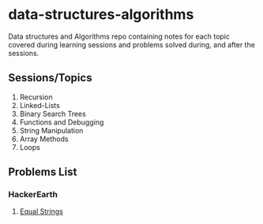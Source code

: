 # data-structures-algorithms
Data structures and Algorithms repo containing notes for each topic covered during learning sessions and problems solved during, and after the sessions.

## Sessions/Topics
1. Recursion
2. Linked-Lists
3. Binary Search Trees
4. Functions and Debugging
5. String Manipulation
6. Array Methods
7. Loops

## Problems List

### HackerEarth
1. [Equal Strings](https://www.hackerearth.com/practice/algorithms/searching/linear-search/practice-problems/algorithm/equal-strings-79789662-4dbd707c/)
